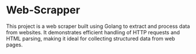 # Web-Scrapper
This project is a web scraper built using Golang to extract and process data from websites. It demonstrates efficient handling of HTTP requests and HTML parsing, making it ideal for collecting structured data from web pages.
